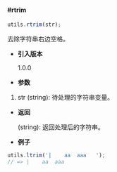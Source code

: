 #### #rtrim

```javascript
utils.rtrim(str);
```

去除字符串右边空格。

- **引入版本**

    1.0.0

- **参数**

1. str (string): 待处理的字符串变量。

- **返回**

    (string): 返回处理后的字符串。

- **例子**

```javascript
utils.ltrim('|    aa  aaa   ');
// => |    aa  aaa
```
